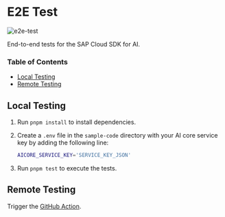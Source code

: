 # E2E Test

![e2e-test](https://github.com/SAP/ai-sdk-js/actions/workflows/e2e-tests.yaml/badge.svg)

End-to-end tests for the SAP Cloud SDK for AI.

### Table of Contents

- [Local Testing](#local-testing)
- [Remote Testing](#remote-testing)

## Local Testing

1. Run `pnpm install` to install dependencies.
2. Create a `.env` file in the `sample-code` directory with your AI core service key by adding the following line:

   ```bash
   AICORE_SERVICE_KEY='SERVICE_KEY_JSON'
   ```

3. Run `pnpm test` to execute the tests.

## Remote Testing

Trigger the [GitHub Action](https://github.com/SAP/ai-sdk-js/actions/workflows/e2e-tests.yaml).
